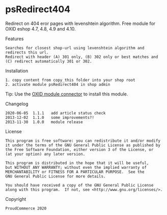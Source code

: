 psRedirect404
=========

Redirect on 404 eror pages with levenshtein algorithm.
Free module for OXID eshop 4.7, 4.8, 4.9 and 4.10.

Features

	Searches for closest shop-url using levenshtein algorithm and redirects this url.
	Redirect with header (A) 301 only, (B) 302 only or best matches and (C) redirect automatically 301 or 302.

Installation

	1. copy content from copy_this folder into your shop root
	2. activate module psRedirect404 in shop admin

Tip: Use the [OXID module connector](https://github.com/OXIDprojects/OXID-Module-Connector) to install this module.

Changelog

	2020-06-05	1.1.1	add article status check
	2013-12-02	1.1.0	some improvements?!
	2013-11-30	1.0.0	module release
	
License

    This program is free software: you can redistribute it and/or modify
    it under the terms of the GNU General Public License as published by
    the Free Software Foundation, either version 3 of the License, or
    (at your option) any later version.

    This program is distributed in the hope that it will be useful,
    but WITHOUT ANY WARRANTY; without even the implied warranty of
    MERCHANTABILITY or FITNESS FOR A PARTICULAR PURPOSE.  See the
    GNU General Public License for more details.

    You should have received a copy of the GNU General Public License
    along with this program.  If not, see <http://www.gnu.org/licenses/>.
    

Copyright

	ProudCommerce 2020
